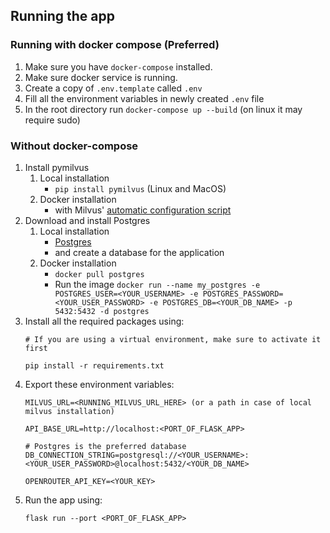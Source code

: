 ## Running the app

### Running with docker compose (Preferred)

1. Make sure you have ```docker-compose``` installed.
2. Make sure docker service is running.
3. Create a copy of ```.env.template``` called ```.env```
4. Fill all the environment variables in newly created ```.env``` file
5. In the root directory run ```docker-compose up --build``` (on linux it may require sudo)

### Without docker-compose


1. Install pymilvus
    1. Local installation  
       - ```pip install pymilvus``` (Linux and MacOS)
    2. Docker installation 
       - with Milvus' [automatic configuration script](https://milvus.io/docs/install_standalone-docker-compose.md)
2. Download and install Postgres
    1. Local installation  
       - [Postgres](https://www.postgresql.org/download/)
       - and create a database for the application
    2. Docker installation
       - ```docker pull postgres```
       - Run the image ```docker run --name my_postgres -e POSTGRES_USER=<YOUR_USERNAME> -e POSTGRES_PASSWORD=<YOUR_USER_PASSWORD> -e POSTGRES_DB=<YOUR_DB_NAME> -p 5432:5432 -d postgres```
3. Install all the required packages using: 
    ```
    # If you are using a virtual environment, make sure to activate it first

    pip install -r requirements.txt
    ```
4. Export these environment variables:
    ```
    MILVUS_URL=<RUNNING_MILVUS_URL_HERE> (or a path in case of local milvus installation)
    
    API_BASE_URL=http://localhost:<PORT_OF_FLASK_APP>
    
    # Postgres is the preferred database
    DB_CONNECTION_STRING=postgresql://<YOUR_USERNAME>:<YOUR_USER_PASSWORD>@localhost:5432/<YOUR_DB_NAME>
    
    OPENROUTER_API_KEY=<YOUR_KEY>
    ```
5. Run the app using:
    ```
   flask run --port <PORT_OF_FLASK_APP>
    ```